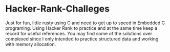 # Hacker-Rank-Challeges
Just for fun, little rusty using C and need to get up to speed in Embedded C programing. Using Hacker Rank to practice and at the same time keep a record for useful references. You may find some of the solutions over complexed since I only intended to practice structured data and working with memory allocation.
